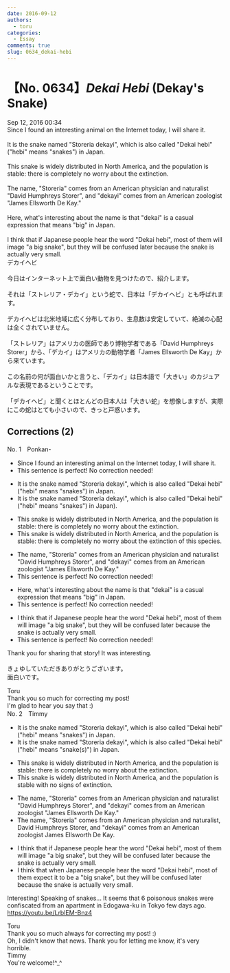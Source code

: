 ```yaml
---
date: 2016-09-12
authors:
  - toru
categories:
  - Essay
comments: true
slug: 0634_dekai-hebi
---
```


# 【No. 0634】<strong><em>Dekai Hebi</strong></em> (Dekay's Snake)
<div class="date">Sep 12, 2016 00:34</div>
<div id="post"><div id="body_show_ori">
 Since I found an interesting animal on the Internet today, I will share it.<br/><br/>It is the snake named "Storeria dekayi", which is also called "Dekai hebi" ("hebi" means "snakes") in Japan.<br/><br/>This snake is widely distributed in North America, and the population is stable: there is completely no worry about the extinction.<br/><br/>The name, "Storeria" comes from an American physician and naturalist "David Humphreys Storer", and "dekayi" comes from an American zoologist "James Ellsworth De Kay."<br/><br/>Here, what's interesting about the name is that "dekai" is a casual expression that means "big" in Japan.<br/><br/>I think that if Japanese people hear the word "Dekai hebi", most of them will image "a big snake", but they will be confused later because the snake is actually very small.
</div></div>

<!-- more -->

<div id="post_ja"><div id="body_show_mo">
デカイヘビ<br/><br/>今日はインターネット上で面白い動物を見つけたので、紹介します。<br/><br/>それは「ストレリア・デカイ」という蛇で、日本は「デカイヘビ」とも呼ばれます。<br/><br/>デカイヘビは北米地域に広く分布しており、生息数は安定していて、絶滅の心配は全くされていません。<br/><br/>「ストレリア」はアメリカの医師であり博物学者である「David Humphreys Storer」から、「デカイ」はアメリカの動物学者「James Ellsworth De Kay」から来ています。<br/><br/>この名前の何が面白いかと言うと、「デカイ」は日本語で「大きい」のカジュアルな表現であるということです。<br/><br/>「デカイヘビ」と聞くとほとんどの日本人は「大きい蛇」を想像しますが、実際にこの蛇はとても小さいので、きっと戸惑います。
</div></div>

## Corrections (2)
<div id="block"><div class="first_name"> No. 1　<span class="just_name">Ponkan-</span></div><div id="block2">
<ul class="correction_field">
<li class="incorrect">Since I found an interesting animal on the Internet today, I will share it.</li>
<li class="corrected perfect">This sentence is perfect! No correction needed!</li>
</ul>
<ul class="correction_field">
<li class="incorrect">It is the snake named "Storeria dekayi", which is also called "Dekai hebi" ("hebi" means "snakes") in Japan.</li>
<li class="corrected correct">
It is the snake named "Storeria dekayi", which is also called "Dekai hebi" ("hebi" means "snakes"<span class="sline">)</span> in Japan).
</li>
</ul>
<ul class="correction_field">
<li class="incorrect">This snake is widely distributed in North America, and the population is stable: there is completely no worry about the extinction.</li>
<li class="corrected correct">
This snake is widely distributed in North America, and the population is stable: there is completely no worry about the extinction <span class="f_blue">of this species</span>.
</li>
</ul>
<ul class="correction_field">
<li class="incorrect">The name, "Storeria" comes from an American physician and naturalist "David Humphreys Storer", and "dekayi" comes from an American zoologist "James Ellsworth De Kay."</li>
<li class="corrected perfect">This sentence is perfect! No correction needed!</li>
</ul>
<ul class="correction_field">
<li class="incorrect">Here, what's interesting about the name is that "dekai" is a casual expression that means "big" in Japan.</li>
<li class="corrected perfect">This sentence is perfect! No correction needed!</li>
</ul>
<ul class="correction_field">
<li class="incorrect">I think that if Japanese people hear the word "Dekai hebi", most of them will image "a big snake", but they will be confused later because the snake is actually very small.</li>
<li class="corrected perfect">This sentence is perfect! No correction needed!</li>
</ul>
<p class="comment_small">
 Thank you for sharing that story! It was interesting.
 <br/>
 <br/>
 きょゆしていただきありがとうございます。
 <br/>
 面白いです。
</p>

</div><div class="name"><span class="just_name">Toru</span><br>
Thank you so much for correcting my post!<br/>I'm glad to hear you say that :)
</div>
</div>
<div id="block"><div class="first_name"> No. 2　<span class="just_name">Timmy</span></div><div id="block2">
<ul class="correction_field">
<li class="incorrect">It is the snake named "Storeria dekayi", which is also called "Dekai hebi" ("hebi" means "snakes") in Japan.</li>
<li class="corrected correct">
It is the snake named "Storeria dekayi", which is also called "Dekai hebi" ("hebi" means "snake(s)") in Japan.
</li>
</ul>
<ul class="correction_field">
<li class="incorrect">This snake is widely distributed in North America, and the population is stable: there is completely no worry about the extinction.</li>
<li class="corrected correct">
This snake is widely distributed in North America, and the population is stable <span class="f_blue">with</span> no <span class="f_blue">signs of </span>extinction.
</li>
</ul>
<ul class="correction_field">
<li class="incorrect">The name, "Storeria" comes from an American physician and naturalist "David Humphreys Storer", and "dekayi" comes from an American zoologist "James Ellsworth De Kay."</li>
<li class="corrected correct">
The name, "Storeria" comes from an American physician and naturalist, David Humphreys Storer, and "dekayi" comes from an American zoologist James Ellsworth De Kay.
</li>
</ul>
<ul class="correction_field">
<li class="incorrect">I think that if Japanese people hear the word "Dekai hebi", most of them will image "a big snake", but they will be confused later because the snake is actually very small.</li>
<li class="corrected correct">
I think that <span class="f_blue">when</span> Japanese people hear the word "Dekai hebi", most of them <span class="f_blue">expect it to be</span> a "big snake", but they will be confused later because the snake is actually very small.
</li>
</ul>
<p class="comment_small">
 Interesting! Speaking of snakes... It seems that 6 poisonous snakes were confiscated from an apartment in Edogawa-ku in Tokyo few days ago.
 <br/>
 <a href="https://youtu.be/LrblEM-Bnz4" target="_blank">
  https://youtu.be/LrblEM-Bnz4
 </a>
</p>

</div><div class="name"><span class="just_name">Toru</span><br>
Thank you so much always for correcting my post! :)<br/>Oh, I didn't know that news. Thank you for letting me know, it's very horrible.
</div>
<div class="name"><span class="just_name">Timmy</span><br>
You're welcome!^_^
</div>
</div>

